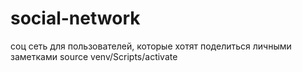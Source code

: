 # social-network
соц сеть для пользователей, которые хотят поделиться личными заметками
source venv/Scripts/activate